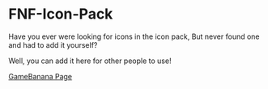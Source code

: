 # FNF-Icon-Pack
Have you ever were looking for icons in the icon pack, But never found one and had to add it yourself?

Well, you can add it here for other people to use!


[GameBanana Page](https://gamebanana.com/tools/7545)
